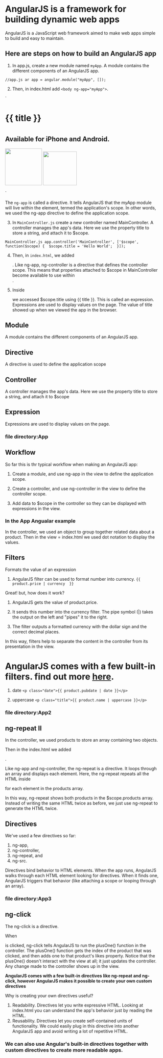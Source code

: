 # AngularJS is a framework for building dynamic web apps

AngularJS is a JavaScript web framework aimed to make web apps simple to build and easy to maintain. 


## Here are steps on how to build an AngularJS app

1. In app.js, create a new module named `myApp`. A module contains the different components of an AngularJS app.

`//app.js
ar app = angular.module("myApp", []);`

2. Then, in index.html add `<body ng-app="myApp">`. 

`<body  ng-app="myApp">
    <div class="header">
      <div class="container">
        <h1>{{ title }}</h1>
      </div>
    </div>
    <div class="main" ng-controller="MainController">
      <div class="container">
        <h1>  </h1>
      </div>
    </div>
    <div class="footer">
      <div class="container">
        <h2>Available for iPhone and Android.</h2>
        <img src="https://s3.amazonaws.com/codecademy-content/projects/shutterbugg/app-store.png" width="120px" />
        <img src="https://s3.amazonaws.com/codecademy-content/projects/shutterbugg/google-play.png" width="110px" />
      </div>
    </div>
    <!-- Modules -->
    <script src="js/app.js"></script>
    <!-- Controllers -->
    <script src="js/controllers/MainController.js"></script>
  </body>
`

The `ng-app` is called a directive. It tells AngularJS that the myApp module will live within the <body> element, termed the application's scope. In other words, we used the ng-app directive to define the application scope.

3. In `MainController.js` create a new controller named MainController. A controller manages the app's data. Here we use the property title to store a string, and attach it to $scope.

``MainController.js
app.controller('MainController', ['$scope', function($scope) { 
  $scope.title = 'Hello World'; 
}]);
``

4. Then, in `index.html`, we added <div class="main" ng-controller="MainController">. Like ng-app, ng-controller is a directive that defines the controller scope. This means that properties attached to $scope in MainController become available to use within <div class="main">.

5. Inside <div class="main"> we accessed $scope.title using {{ title }}. This is called an expression. Expressions are used to display values on the page. The value of title showed up when we viewed the app in the browser. 


## Module
A module contains the different components of an AngularJS app.

## Directive
A directive is used to define the application scope

## Controller
A controller manages the app's data. Here we use the property title to store a string, and attach it to $scope

## Expression
Expressions are used to display values on the page.

### file directory:App

## Workflow
So far this is thr typical workflow when making an AngularJS app:

1. Create a module, and use ng-app in the view to define the application scope.

2. Create a controller, and use ng-controller in the view to define the controller scope.

3. Add data to $scope in the controller so they can be displayed with expressions in the view.


### In the App Angualar example
In the controller, we used an object to group together related data about a product. Then in the view = index.html we used dot notation to display the values.

## Filters 
Formats the value of an expression

1. AngularJS filter can be used to format number into currency.
`{{ product.price | currency  }}`

Great! but, how does it work?

1. AngularJS gets the value of product.price.

2. It sends this number into the currency filter. The pipe symbol (|) takes the output on the left and "pipes" it to the right.

3. The filter outputs a formatted currency with the dollar sign and the correct decimal places.

In this way, filters help to separate the content in the controller from its presentation in the view.


# AngularJS comes with a few built-in filters. find out more [here](https://docs.angularjs.org/api/ng/filter).

1. date  `<p class="date">{{ product.pubdate | date }}</p>`

2. uppercase `<p class="title">{{ product.name | uppercase }}</p>`


### file directory:App2

## ng-repeat II
In the controller, we used products to store an array containing two objects.

Then in the index.html we added <div ng-repeat="product in products">. 

Like ng-app and ng-controller, the ng-repeat is a directive. It loops through an array and displays each element. Here, the ng-repeat repeats all the HTML inside <div class="col-md-6"> for each element in the products array.

In this way, ng-repeat shows both products in the $scope.products array. Instead of writing the same HTML twice as before, we just use ng-repeat to generate the HTML twice.


## Directives
We've used a few directives so far:
1. ng-app, 
2. ng-controller, 
3. ng-repeat, and 
4. ng-src. 

Directives bind behavior to HTML elements. When the app runs, AngularJS walks through each HTML element looking for directives. When it finds one, AngularJS triggers that behavior (like attaching a scope or looping through an array).

### file directory:App3

## ng-click 
The ng-click is a directive. 

When <p class="likes"> is clicked, ng-click tells AngularJS to run the plusOne() function in the controller. The plusOne() function gets the index of the product that was clicked, and then adds one to that product's likes property.
Notice that the plusOne() doesn't interact with the view at all; it just updates the controller. Any change made to the controller shows up in the view.


**AngularJS comes with a few built-in directives like ng-repeat and ng-click, however AngularJS makes it possible to create your own custom directives**

Why is creating your own directives useful?

1. Readability. Directives let you write expressive HTML. Looking at index.html you can understand the app's behavior just by reading the HTML.
2. Reusability. Directives let you create self-contained units of functionality. We could easily plug in this directive into another AngularJS app and avoid writing a lot of repetitive HTML.


### We can also use Angular's built-in directives together with custom directives to create more readable apps.